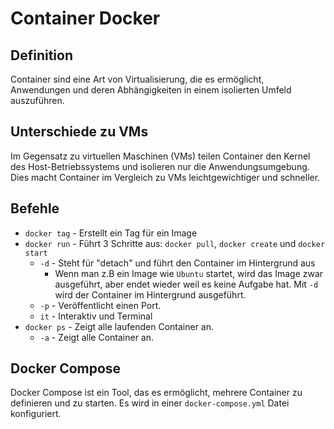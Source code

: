 # Container Docker

## Definition

Container sind eine Art von Virtualisierung, die es ermöglicht, Anwendungen und deren Abhängigkeiten in einem isolierten Umfeld auszuführen.

## Unterschiede zu VMs

Im Gegensatz zu virtuellen Maschinen (VMs) teilen Container den Kernel des Host-Betriebssystems und isolieren nur die Anwendungsumgebung. Dies macht Container im Vergleich zu VMs leichtgewichtiger und schneller.

## Befehle

- `docker tag` - Erstellt ein Tag für ein Image
- `docker run` - Führt 3 Schritte aus: `docker pull`, `docker create` und `docker start`
  - `-d` - Steht für "detach" und führt den Container im Hintergrund aus
    - Wenn man z.B ein Image wie `Ubuntu` startet, wird das Image zwar ausgeführt, aber endet wieder weil es keine Aufgabe hat. Mit `-d` wird der Container im Hintergrund ausgeführt.
  - `-p` - Veröffentlicht einen Port.
  - `it` - Interaktiv und Terminal
- `docker ps` - Zeigt alle laufenden Container an.
  - `-a` - Zeigt alle Container an.

## Docker Compose

Docker Compose ist ein Tool, das es ermöglicht, mehrere Container zu definieren und zu starten. Es wird in einer `docker-compose.yml` Datei konfiguriert.
